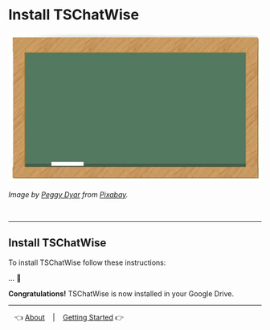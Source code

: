 # Install TSChatWise 

![](../chalkboard.jpg)

*Image by [Peggy Dyar](https://pixabay.com/users/4Me2Design-3106045/?utm_source=link-attribution&amp;utm_medium=referral&amp;utm_campaign=image&amp;utm_content=2629436) from [Pixabay](https://pixabay.com/?utm_source=link-attribution&amp;utm_medium=referral&amp;utm_campaign=image&amp;utm_content=2629436).*

<br>

---

## Install TSChatWise

To install TSChatWise follow these instructions:

... 🚧


**Congratulations!** TSChatWise is now installed in your Google Drive. 


---

&nbsp;&nbsp; 👈 [About](About.md) &nbsp;&nbsp; |  &nbsp;&nbsp; [Getting Started](GettingStarted.md) 👉 &nbsp;&nbsp;
